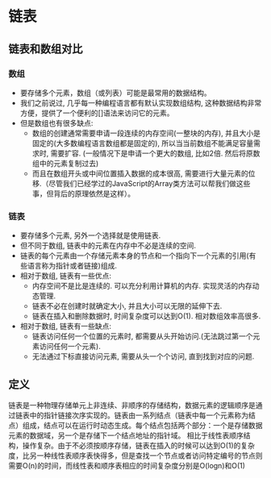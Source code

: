 # 链表

## 链表和数组对比

### 数组

+ 要存储多个元素，数组（或列表）可能是最常用的数据结构。
+ 我们之前说过, 几乎每一种编程语言都有默认实现数组结构, 这种数据结构非常方便，提供了一个便利的[]语法来访问它的元素。
+ 但是数组也有很多缺点:
	+ 数组的创建通常需要申请一段连续的内存空间(一整块的内存), 并且大小是固定的(大多数编程语言数组都是固定的), 所以当当前数组不能满足容量需求时, 需要扩容. (一般情况下是申请一个更大的数组, 比如2倍. 然后将原数组中的元素复制过去)
	+ 而且在数组开头或中间位置插入数据的成本很高, 需要进行大量元素的位移.（尽管我们已经学过的JavaScript的Array类方法可以帮我们做这些事，但背后的原理依然是这样）。

### 链表

+ 要存储多个元素, 另外一个选择就是使用链表.
+ 但不同于数组, 链表中的元素在内存中不必是连续的空间.
+ 链表的每个元素由一个存储元素本身的节点和一个指向下一个元素的引用(有些语言称为指针或者链接)组成.
+ 相对于数组, 链表有一些优点:
	+ 内存空间不是比是连续的. 可以充分利用计算机的内存. 实现灵活的内存动态管理.
	+ 链表不必在创建时就确定大小, 并且大小可以无限的延伸下去.
	+ 链表在插入和删除数据时, 时间复杂度可以达到O(1). 相对数组效率高很多.
+ 相对于数组, 链表有一些缺点:
	+ 链表访问任何一个位置的元素时, 都需要从头开始访问.(无法跳过第一个元素访问任何一个元素).
	+ 无法通过下标直接访问元素, 需要从头一个个访问, 直到找到对应的问题.

## 定义

   链表是一种物理存储单元上非连续、非顺序的存储结构，数据元素的逻辑顺序是通过链表中的指针链接次序实现的。链表由一系列结点（链表中每一个元素称为结点）组成，结点可以在运行时动态生成。每个结点包括两个部分：一个是存储数据元素的数据域，另一个是存储下一个结点地址的指针域。 相比于线性表顺序结构，操作复杂。由于不必须按顺序存储，链表在插入的时候可以达到O(1)的复杂度，比另一种线性表顺序表快得多，但是查找一个节点或者访问特定编号的节点则需要O(n)的时间，而线性表和顺序表相应的时间复杂度分别是O(logn)和O(1)